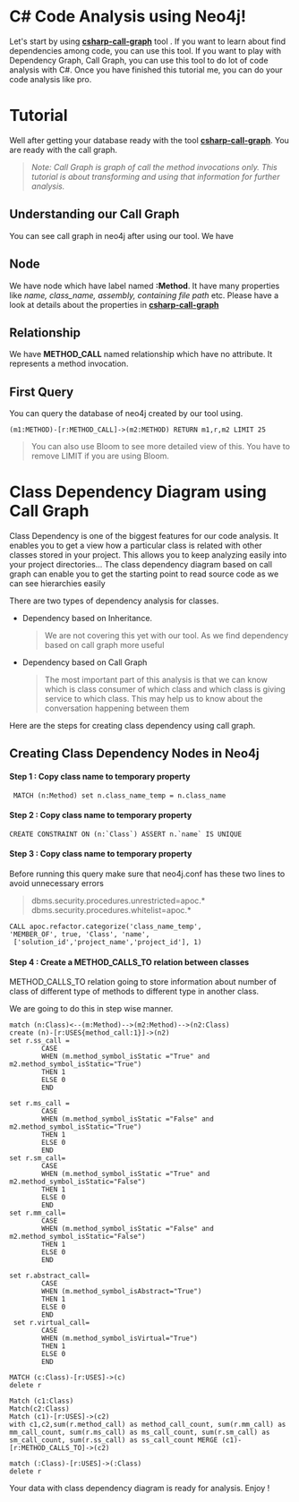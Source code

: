 # C# Code Analysis using Neo4j!

Let's start by using  **[csharp-call-graph](https://github.com/vinitsiriya/csharp-call-graph)** tool . If you want to learn about find dependencies among code, you can use this tool. If you want to play with Dependency Graph, Call Graph, you can use this tool to do lot of code analysis with C#. Once you have finished this tutorial me, you can do your code analysis like pro.


# Tutorial

Well after getting your database ready with the tool  **[csharp-call-graph](https://github.com/vinitsiriya/csharp-call-graph)**. You are ready with the call graph. 
> *Note: Call Graph is graph of call the method invocations only. This tutorial is about transforming and using that information for further analysis.*

## Understanding our Call Graph

You can see call graph in neo4j after using our tool. We have

## Node

We have node  which have label named **:Method**. It have many properties like *name, class_name, assembly, containing file path* etc. Please have a look at details about the properties in  **[csharp-call-graph](https://github.com/vinitsiriya/csharp-call-graph)**

## Relationship
We have **METHOD_CALL** named relationship which have no attribute.  It represents a method invocation.


## First Query

You can query the database of neo4j created by our tool using.
```
(m1:METHOD)-[r:METHOD_CALL]->(m2:METHOD) RETURN m1,r,m2 LIMIT 25
```
>  You can also use Bloom to see more detailed view of this. You have to remove LIMIT if you are using Bloom.


# Class Dependency Diagram using Call Graph 

Class Dependency is one of the biggest features for our code analysis. It enables you to get a view how a particular class is related with other classes stored in your project. This allows you to keep analyzing easily into your project directories... The class dependency diagram based on call graph can enable you to get the starting point to read source code as we can see hierarchies easily

There are two types of dependency analysis for classes.

- Dependency based on Inheritance.  
	> We are not covering this yet with our tool. As we find dependency based on call graph more useful

- Dependency based on Call Graph 
	> The most important part of this analysis is that we can know which is class consumer of which class and which class is giving service to which class. This may help us to know about the conversation happening between them

Here are the steps for creating  class dependency  using call graph.
## Creating  Class Dependency Nodes in Neo4j

####  Step 1 : Copy class name to temporary property  
```
 MATCH (n:Method) set n.class_name_temp = n.class_name
```

####  Step 2 : Copy class name to temporary property  
```
CREATE CONSTRAINT ON (n:`Class`) ASSERT n.`name` IS UNIQUE
```


####  Step 3 : Copy class name to temporary property
Before running this query make sure  that neo4j.conf has these two lines to avoid unnecessary errors  

>dbms.security.procedures.unrestricted=apoc.*
dbms.security.procedures.whitelist=apoc.*  
```
CALL apoc.refactor.categorize('class_name_temp', 
'MEMBER_OF', true, 'Class', 'name',
 ['solution_id','project_name','project_id'], 1)

```

####  Step 4 : Create a  METHOD_CALLS_TO relation between classes

METHOD_CALLS_TO relation going to store information about number of class of different type of methods to different type in another class.
 
We are going to do this in step wise manner. 

```
match (n:Class)<--(m:Method)-->(m2:Method)-->(n2:Class)
create (n)-[r:USES{method_call:1}]->(n2)
set r.ss_call = 
		CASE
    	WHEN (m.method_symbol_isStatic ="True" and m2.method_symbol_isStatic="True") 
        THEN 1
    	ELSE 0
    	END
        
set r.ms_call = 
		CASE
    	WHEN (m.method_symbol_isStatic ="False" and m2.method_symbol_isStatic="True") 
        THEN 1
    	ELSE 0
    	END
set r.sm_call=
	    CASE
    	WHEN (m.method_symbol_isStatic ="True" and m2.method_symbol_isStatic="False")  
        THEN 1
    	ELSE 0
    	END
set r.mm_call=
		CASE
    	WHEN (m.method_symbol_isStatic ="False" and m2.method_symbol_isStatic="False") 
        THEN 1
    	ELSE 0
    	END

set r.abstract_call= 
		CASE
    	WHEN (m.method_symbol_isAbstract="True") 
        THEN 1
    	ELSE 0
    	END
 set r.virtual_call=
 		CASE
    	WHEN (m.method_symbol_isVirtual="True") 
        THEN 1
    	ELSE 0
    	END

```
```
MATCH (c:Class)-[r:USES]->(c) 
delete r 
```

```
Match (c1:Class)
Match(c2:Class)
Match (c1)-[r:USES]->(c2)
with c1,c2,sum(r.method_call) as method_call_count, sum(r.mm_call) as mm_call_count, sum(r.ms_call) as ms_call_count, sum(r.sm_call) as sm_call_count, sum(r.ss_call) as ss_call_count MERGE (c1)-[r:METHOD_CALLS_TO]->(c2)
```

```
match (:Class)-[r:USES]->(:Class) 
delete r
```

Your data with class dependency diagram is ready for analysis. Enjoy !
